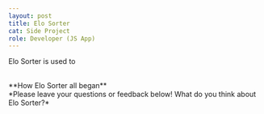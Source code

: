 ```yaml
---
layout: post
title: Elo Sorter
cat: Side Project
role: Developer (JS App)
---
```


Elo Sorter is used to

<br>
**How Elo Sorter all began**

<br>
*Please leave your questions or feedback below! What do you think about Elo Sorter?*

<br>
